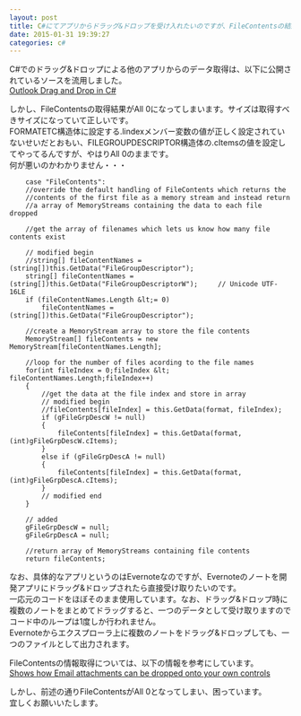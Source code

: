 ```yaml
---
layout: post
title: C#にてアプリからドラッグ&ドロップを受け入れたいのですが、FileContentsの結果がAll 0になってしまいます。
date: 2015-01-31 19:39:27
categories: c#
---
```

<p>C#でのドラッグ&amp;ドロップによる他のアプリからのデータ取得は、以下に公開されているソースを流用しました。<br>
<a href="http://www.codeproject.com/Articles/28209/Outlook-Drag-and-Drop-in-C" rel="nofollow">Outlook Drag and Drop in C#</a></p>

<p>しかし、FileContentsの取得結果がAll 0になってしまいます。サイズは取得すべきサイズになっていて正しいです。<br>
FORMATETC構造体に設定する.lindexメンバー変数の値が正しく設定されていないせいだとおもい、FILEGROUPDESCRIPTOR構造体の.cItemsの値を設定してやってるんですが、やはりAll 0のままです。<br>
何が悪いのかわかりません・・・</p>

```
    case "FileContents":
    //override the default handling of FileContents which returns the
    //contents of the first file as a memory stream and instead return
    //a array of MemoryStreams containing the data to each file dropped

    //get the array of filenames which lets us know how many file contents exist

    // modified begin
    //string[] fileContentNames = (string[])this.GetData("FileGroupDescriptor");
    string[] fileContentNames = (string[])this.GetData("FileGroupDescriptorW");     // Unicode UTF-16LE
    if (fileContentNames.Length &lt;= 0)
        fileContentNames = (string[])this.GetData("FileGroupDescriptor");

    //create a MemoryStream array to store the file contents
    MemoryStream[] fileContents = new MemoryStream[fileContentNames.Length];

    //loop for the number of files acording to the file names
    for(int fileIndex = 0;fileIndex &lt; fileContentNames.Length;fileIndex++)
    {
        //get the data at the file index and store in array
        // modified begin
        //fileContents[fileIndex] = this.GetData(format, fileIndex);
        if (gFileGrpDescW != null)
        {
            fileContents[fileIndex] = this.GetData(format, (int)gFileGrpDescW.cItems);
        }
        else if (gFileGrpDescA != null)
        {
            fileContents[fileIndex] = this.GetData(format, (int)gFileGrpDescA.cItems);
        }
        // modified end
    }

    // added
    gFileGrpDescW = null;
    gFileGrpDescA = null;

    //return array of MemoryStreams containing file contents
    return fileContents;
```

<p>なお、具体的なアプリというのはEvernoteなのですが、Evernoteのノートを開発アプリにドラッグ&amp;ドロップされたら直接受け取りたいのです。<br>
一応元のコードをほぼそのまま使用しています。なお、ドラッグ&amp;ドロップ時に複数のノートをまとめてドラッグすると、一つのデータとして受け取りますのでコード中のループは1度しか行われません。<br>
Evernoteからエクスプローラ上に複数のノートをドラッグ&amp;ドロップしても、一つのファイルとして出力されます。</p>

<p>FileContentsの情報取得については、以下の情報を参考にしています。<br>
<a href="http://www.codeguru.com/cpp/i-n/internet/email/article.php/c3381/Handling-Drag-and-Drop-of-Email-Attachments.htm" rel="nofollow">Shows how Email attachments can be dropped onto your own controls</a></p>

<p>しかし、前述の通りFileContentsがAll 0となってしまい、困っています。<br>
宜しくお願いいたします。</p>
